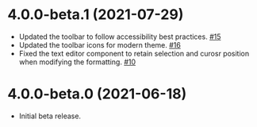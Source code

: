 # 4.0.0-beta.1 (2021-07-29)

- Updated the toolbar to follow accessibility best practices. [#15](https://github.com/blackbaud/skyux-text-editor/pull/15)
- Updated the toolbar icons for modern theme. [#16](https://github.com/blackbaud/skyux-text-editor/pull/16)
- Fixed the text editor component to retain selection and curosr position when modifying the formatting. [#10](https://github.com/blackbaud/skyux-text-editor/pull/10)

# 4.0.0-beta.0 (2021-06-18)

- Initial beta release.
